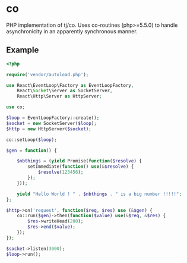 # co

PHP implementation of tj/co. Uses co-routines (php>=5.5.0) to handle asynchronicity in an apparently synchronous manner.

## Example

```php
<?php

require('vendor/autoload.php');

use React\EventLoop\Factory as EventLoopFactory,
    React\Socket\Server as SocketServer,
    React\Http\Server as HttpServer;

use co;

$loop = EventLoopFactory::create();
$socket = new SocketServer($loop);
$http = new HttpServer($socket);

co::setLoop($loop);

$gen = function() {

    $nbthings = (yield Promise(function($resolve) {
        setImmediate(function() use(&$resolve) {
            $resolve(123456);
        });
    }));

    yield "Hello World ! " . $nbthings . " is a big number !!!!!";
};

$http->on('request', function($req, $res) use (&$gen) {
    co::run($gen)->then(function($value) use(&$req, &$res) {
        $res->writeHead(200);
        $res->end($value);
    });
});

$socket->listen(3000);
$loop->run();
```
